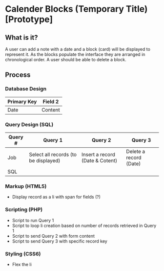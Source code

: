 # Calender Blocks (Temporary Title) [Prototype]

## What is it?
A user can add a note with a date and a block (card) will be displayed to represent it. As the blocks populate the interface they are arranged in chronological order. A user should be able to delete a block.
        
## Process

### Database Design
| Primary Key | Field 2 |
| --- | --- |
| Date | Content |
### Query Design (SQL)
| Query # | Query 1 | Query 2 | Query 3 |
| --- | --- | --- | --- |
| Job | Select all records (to be displayed) | Insert a record (Date & Cotent) | Delete a record (Date) |
| SQL | | | |
### Markup (HTML5)
* Display record as a li with span for fields (?)
### Scripting (PHP)
* Script to run Query 1
* Script to loop li creation based on number of records retrieved in Query 1
* Script to send Query 2 with form content
* Script to send Query 3 with specific record key
### Styling (CSS6)
* Flex the li